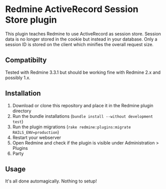 # Redmine ActiveRecord Session Store plugin

This plugin teaches Redmine to use ActiveRecord as session store. Session data is no longer stored in the cookie but instead in your database. Only a session ID is stored on the client which minifies the overall request size.

## Compatibilty

Tested with Redmine 3.3.1 but should be working fine with Redmine 2.x and possibly 1.x.

## Installation

1. Download or clone this repository and place it in the Redmine plugin directory
2. Run the bundle installations (`bundle install --without development test`)
2. Run the plugin migrations (`rake redmine:plugins:migrate RAILS_ENV=production`)
3. Restart your webserver
4. Open Redmine and check if the plugin is visible under Administration > Plugins
5. Party

## Usage

It's all done automagically. Nothing to setup!
